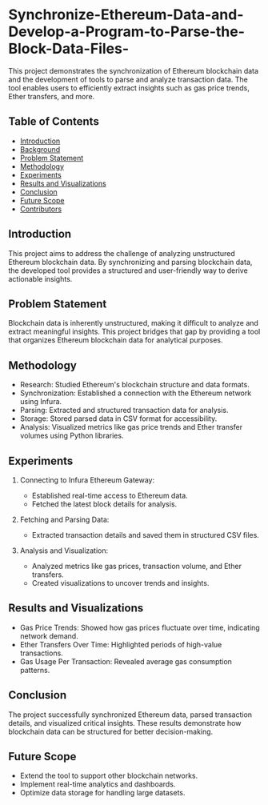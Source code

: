 # Synchronize-Ethereum-Data-and-Develop-a-Program-to-Parse-the-Block-Data-Files-
 This project demonstrates the synchronization of Ethereum blockchain data and the development of tools to parse and analyze transaction data. The tool enables users to efficiently extract insights such as gas price trends, Ether transfers, and more.

 ## Table of Contents
- [Introduction](#introduction)
- [Background](#background)
- [Problem Statement](#problem-statement)
- [Methodology](#methodology)
- [Experiments](#experiments)
- [Results and Visualizations](#results-and-visualizations)
- [Conclusion](#conclusion)
- [Future Scope](#future-scope)
- [Contributors](#contributors)

## Introduction
This project aims to address the challenge of analyzing unstructured Ethereum blockchain data. By synchronizing and parsing blockchain data, the developed tool provides a structured and user-friendly way to derive actionable insights.

## Problem Statement
Blockchain data is inherently unstructured, making it difficult to analyze and extract meaningful insights. This project bridges that gap by providing a tool that organizes Ethereum blockchain data for analytical purposes.

## Methodology
- Research: Studied Ethereum's blockchain structure and data formats.
- Synchronization: Established a connection with the Ethereum network using Infura.
- Parsing: Extracted and structured transaction data for analysis.
- Storage: Stored parsed data in CSV format for accessibility.
- Analysis: Visualized metrics like gas price trends and Ether transfer volumes using Python libraries.

## Experiments
1. Connecting to Infura Ethereum Gateway:
   - Established real-time access to Ethereum data.
   - Fetched the latest block details for analysis.
   
2. Fetching and Parsing Data:
   - Extracted transaction details and saved them in structured CSV files.
   
3. Analysis and Visualization:
   - Analyzed metrics like gas prices, transaction volume, and Ether transfers.
   - Created visualizations to uncover trends and insights.
  
## Results and Visualizations
- Gas Price Trends: Showed how gas prices fluctuate over time, indicating network demand.
- Ether Transfers Over Time: Highlighted periods of high-value transactions.
- Gas Usage Per Transaction: Revealed average gas consumption patterns.

## Conclusion
The project successfully synchronized Ethereum data, parsed transaction details, and visualized critical insights. These results demonstrate how blockchain data can be structured for better decision-making.

## Future Scope
- Extend the tool to support other blockchain networks.
- Implement real-time analytics and dashboards.
- Optimize data storage for handling large datasets.






